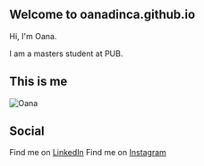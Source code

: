 ## Welcome to oanadinca.github.io

Hi, I'm Oana.

I am a masters student at PUB.

## This is me

![Oana](./poza_profil.jpeg)

## Social

Find me on [LinkedIn](https://www.linkedin.com/in/oana-maria-dinc%C4%83-75024a133/)
Find me on [Instagram](https://www.instagram.com/oana.di/)


